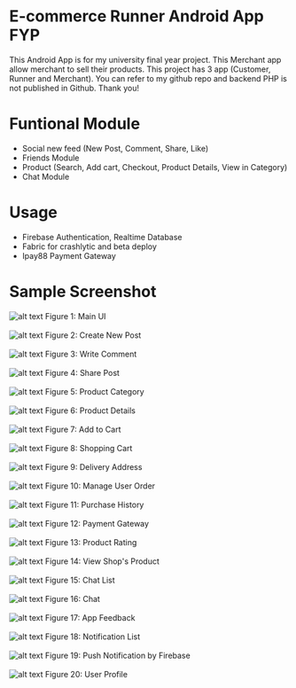 # E-commerce Runner Android App FYP
This Android App is for my university final year project. This Merchant app allow merchant to sell their products. This project has 3 app (Customer, Runner and Merchant). You can refer to my github repo and backend PHP is not published in Github. Thank you!

# Funtional Module
- Social new feed (New Post, Comment, Share, Like)
- Friends Module
- Product (Search, Add cart, Checkout, Product Details, View in Category)
- Chat Module

# Usage
- Firebase Authentication, Realtime Database 
- Fabric for crashlytic and beta deploy
- Ipay88 Payment Gateway

# Sample Screenshot

![alt text](https://s15.postimg.cc/7vziy1ivf/home_social_post.jpg) Figure 1: Main UI  </br></br>
![alt text](https://s15.postimg.cc/88qx4atgb/post.jpg) Figure 2: Create New Post</br></br>
![alt text](https://s15.postimg.cc/gr0d8kfdn/comment.jpg) Figure 3: Write Comment</br></br>
![alt text](https://s15.postimg.cc/jxuws9zuj/share.jpg) Figure 4: Share Post</br></br>
![alt text](https://s15.postimg.cc/646k344nf/category_page.jpg) Figure 5: Product Category</br></br>
![alt text](https://s15.postimg.cc/h3rreuktn/product_detail.jpg) Figure 6:  Product Details</br></br>
![alt text](https://s15.postimg.cc/mf6nzetzv/add_to_cart.jpg) Figure 7: Add to Cart</br></br>
![alt text](https://s15.postimg.cc/ivkq9rrbv/shopping_cart.jpg) Figure 8: Shopping Cart</br></br>
![alt text](https://s15.postimg.cc/qobe1ls4b/delivery_address.jpg) Figure 9: Delivery Address</br></br>
![alt text](https://s15.postimg.cc/yh21tpnuj/user_manage_order.jpg) Figure 10: Manage User Order</br></br>
![alt text](https://s15.postimg.cc/e9om1ag1n/history.jpg) Figure 11: Purchase History</br></br>
![alt text](https://s15.postimg.cc/adba5dnd7/payment.jpg) Figure 12: Payment Gateway</br></br>
![alt text](https://s15.postimg.cc/mf6nzjz6j/rating.jpg) Figure 13: Product Rating</br></br>
![alt text](https://s15.postimg.cc/o6zmuifzf/view_shop.jpg) Figure 14: View Shop's Product</br></br>
![alt text](https://s15.postimg.cc/ez7edme0b/chat_list.jpg) Figure 15: Chat List</br></br>
![alt text](https://s15.postimg.cc/nhguhys8r/chat_module.jpg) Figure 16: Chat</br></br>
![alt text](https://s15.postimg.cc/jl3ilzuej/feedback.jpg) Figure 17: App Feedback</br></br>
![alt text](https://s15.postimg.cc/ge8z2e4tn/notification_list.jpg) Figure 18: Notification List</br></br>
![alt text](https://s15.postimg.cc/rqlkk6l8b/notification.png) Figure 19: Push Notification by Firebase</br></br>
![alt text](https://s15.postimg.cc/7j84rzax7/user_profile.jpg) Figure 20: User Profile</br></br>

